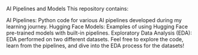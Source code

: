 AI Pipelines and Models
This repository contains:

AI Pipelines: Python code for various AI pipelines developed during my learning journey.
Hugging Face Models: Examples of using Hugging Face pre-trained models with built-in pipelines.
Exploratory Data Analysis (EDA): EDA performed on two different datasets.
Feel free to explore the code, learn from the pipelines, and dive into the EDA process for the datasets!
